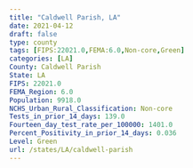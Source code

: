 ```yaml
---
title: "Caldwell Parish, LA"
date: 2021-04-12
draft: false
type: county
tags: [FIPS:22021.0,FEMA:6.0,Non-core,Green]
categories: [LA]
County: Caldwell Parish
State: LA
FIPS: 22021.0
FEMA_Region: 6.0
Population: 9918.0
NCHS_Urban_Rural_Classification: Non-core
Tests_in_prior_14_days: 139.0
Fourteen_day_test_rate_per_100000: 1401.0
Percent_Positivity_in_prior_14_days: 0.036
Level: Green
url: /states/LA/caldwell-parish
---
```



